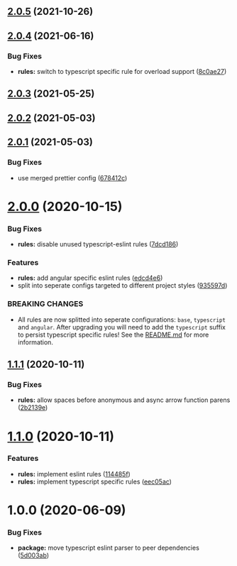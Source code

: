 ## [2.0.5](https://github.com/pascaliske/eslint-config/compare/v2.0.4...v2.0.5) (2021-10-26)



## [2.0.4](https://github.com/pascaliske/eslint-config/compare/v2.0.3...v2.0.4) (2021-06-16)


### Bug Fixes

* **rules:** switch to typescript specific rule for overload support ([8c0ae27](https://github.com/pascaliske/eslint-config/commit/8c0ae27eae83410219fa70490cf284db1854d732))



## [2.0.3](https://github.com/pascaliske/eslint-config/compare/v2.0.2...v2.0.3) (2021-05-25)



## [2.0.2](https://github.com/pascaliske/eslint-config/compare/v2.0.1...v2.0.2) (2021-05-03)



## [2.0.1](https://github.com/pascaliske/eslint-config/compare/v2.0.0...v2.0.1) (2021-05-03)


### Bug Fixes

* use merged prettier config ([678412c](https://github.com/pascaliske/eslint-config/commit/678412cd964f7b7e9d0c8f347293b1ac18ab16c0))



# [2.0.0](https://github.com/pascaliske/eslint-config/compare/v1.1.1...v2.0.0) (2020-10-15)


### Bug Fixes

* **rules:** disable unused typescript-eslint rules ([7dcd186](https://github.com/pascaliske/eslint-config/commit/7dcd186162768d61985e709948f06322b6668af9))


### Features

* **rules:** add angular specific eslint rules ([edcd4e6](https://github.com/pascaliske/eslint-config/commit/edcd4e6e9103f4c826a347ab0436f6f796c56463))
* split into seperate configs targeted to different project styles ([935597d](https://github.com/pascaliske/eslint-config/commit/935597d3f40fd872977bd079a7113c5251883938))


### BREAKING CHANGES

* All rules are now splitted into seperate configurations: `base`, `typescript` and `angular`.
After upgrading you will need to add the `typescript` suffix to persist typescript specific rules!
See the [README.md](README.md) for more information.



## [1.1.1](https://github.com/pascaliske/eslint-config/compare/v1.1.0...v1.1.1) (2020-10-11)


### Bug Fixes

* **rules:** allow spaces before anonymous and async arrow function parens ([2b2139e](https://github.com/pascaliske/eslint-config/commit/2b2139e2c74ca68e35d733d911ec2a9edc7e2901))



# [1.1.0](https://github.com/pascaliske/eslint-config/compare/v1.0.0...v1.1.0) (2020-10-11)


### Features

* **rules:** implement eslint rules ([114485f](https://github.com/pascaliske/eslint-config/commit/114485f51bbed50911abd44698696cb5bfb5dfec))
* **rules:** implement typescript specific rules ([eec05ac](https://github.com/pascaliske/eslint-config/commit/eec05ac30b9a1935e2db4a66b89722715ad5579e))



# 1.0.0 (2020-06-09)


### Bug Fixes

* **package:** move typescript eslint parser to peer dependencies ([5d003ab](https://github.com/pascaliske/eslint-config/commit/5d003ab6ceaed56873e98661c375fad91817f02e))




